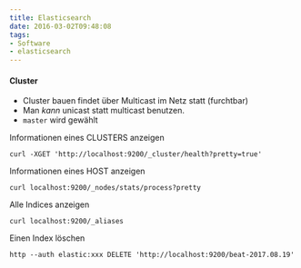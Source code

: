 ```yaml
---
title: Elasticsearch
date: 2016-03-02T09:48:08
tags:
- Software
- elasticsearch
---
```


#### Cluster

* Cluster bauen findet über Multicast im Netz statt (furchtbar)
* Man _kann_ unicast statt multicast benutzen.
* `master` wird gewählt

Informationen eines CLUSTERS anzeigen

    curl -XGET 'http://localhost:9200/_cluster/health?pretty=true'

Informationen eines HOST anzeigen

    curl localhost:9200/_nodes/stats/process?pretty

Alle Indices anzeigen

    curl localhost:9200/_aliases

Einen Index löschen

    http --auth elastic:xxx DELETE 'http://localhost:9200/beat-2017.08.19'